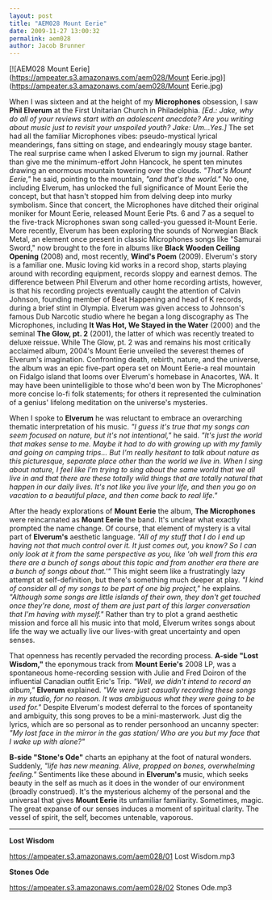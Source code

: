 ```yaml
---
layout: post
title: "AEM028 Mount Eerie"
date: 2009-11-27 13:00:32
permalink: aem028
author: Jacob Brunner
---
```

[![AEM028 Mount Eerie](https://ampeater.s3.amazonaws.com/aem028/Mount Eerie.jpg)](https://ampeater.s3.amazonaws.com/aem028/Mount Eerie.jpg)

When I was sixteen and at the height of my **Microphones** obsession, I saw **Phil Elverum** at the First Unitarian Church in Philadelphia. _\[Ed.: Jake, why do all of your reviews start with an adolescent anecdote? Are you writing about music just to revisit your unspoiled youth? Jake: Um...Yes.\]_ The set had all the familiar Microphones vibes: pseudo-mystical lyrical meanderings, fans sitting on stage, and endearingly mousy stage banter. The real surprise came when I asked Elverum to sign my journal. Rather than give me the minimum-effort John Hancock, he spent ten minutes drawing an enormous mountain towering over the clouds. _"That's Mount Eerie,"_ he said, pointing to the mountain, _"and that's the world."_ No one, including Elverum, has unlocked the full significance of Mount Eerie the concept, but that hasn't stopped him from delving deep into murky symbolism. Since that concert, the Microphones have ditched their original moniker for Mount Eerie, released Mount Eerie Pts. 6 and 7 as a sequel to the five-track Microphones swan song called-you guessed it-Mount Eerie. More recently, Elverum has been exploring the sounds of Norwegian Black Metal, an element once present in classic Microphones songs like "Samurai Sword," now brought to the fore in albums like **Black Wooden Ceiling Opening** (2008) and, most recently, **Wind's Poem** (2009). Elverum's story is a familiar one. Music loving kid works in a record shop, starts playing around with recording equipment, records sloppy and earnest demos. The difference between Phil Elverum and other home recording artists, however, is that his recording projects eventually caught the attention of Calvin Johnson, founding member of Beat Happening and head of K records, during a brief stint in Olympia. Elverum was given access to Johnson's famous Dub Narcotic studio where he began a long discography as The Microphones, including **It Was Hot, We Stayed in the Water** (2000) and the seminal **The Glow, pt. 2** (2001), the latter of which was recently treated to deluxe reissue. While The Glow, pt. 2 was and remains his most critically acclaimed album, 2004's Mount Eerie unveiled the severest themes of Elverum's imagination. Confronting death, rebirth, nature, and the universe, the album was an epic five-part opera set on Mount Eerie-a real mountain on Fidalgo island that looms over Elverum's homebase in Anacortes, WA. It may have been unintelligible to those who'd been won by The Microphones' more concise lo-fi folk statements; for others it represented the culmination of a genius' lifelong meditation on the universe's mysteries.

<!-- more -->

When I spoke to **Elverum** he was reluctant to embrace an overarching thematic interpretation of his music. _"I guess it's true that my songs can seem focused on nature, but it's not intentional,"_ he said. _"It's just the world that makes sense to me. Maybe it had to do with growing up with my family and going on camping trips... But I'm really hesitant to talk about nature as this picturesque, separate place other than the world we live in. When I sing about nature, I feel like I'm trying to sing about the same world that we all live in and that there are these totally wild things that are totally natural that happen in our daily lives. It's not like you live your life, and then you go on vacation to a beautiful place, and then come back to real life."_

After the heady explorations of **Mount Eerie** the album, **The Microphones** were reincarnated as **Mount Eerie** the band. It's unclear what exactly prompted the name change. Of course, that element of mystery is a vital part of **Elverum's** aesthetic language. _"All of my stuff that I do I end up having not that much control over it. It just comes out, you know? So I can only look at it from the same perspective as you, like 'oh well from this era there are a bunch of songs about this topic and from another era there are a bunch of songs about that.'"_ This might seem like a frustratingly lazy attempt at self-definition, but there's something much deeper at play. _"I kind of consider all of my songs to be part of one big project,"_ he explains. _"Although some songs are little islands of their own, they don't get touched once they're done, most of them are just part of this larger conversation that I'm having with myself."_ Rather than try to plot a grand aesthetic mission and force all his music into that mold, Elverum writes songs about life the way we actually live our lives-with great uncertainty and open senses.

That openness has recently pervaded the recording process. **A-side "Lost Wisdom,"** the eponymous track from **Mount Eerie's** 2008 LP, was a spontaneous home-recording session with Julie and Fred Doiron of the influential Canadian outfit Eric's Trip. _"Well, we didn't intend to record an album,"_ **Elverum** explained. _"We were just casually recording these songs in my studio, for no reason. It was ambiguous what they were going to be used for."_ Despite Elverum's modest deferral to the forces of spontaneity and ambiguity, this song proves to be a mini-masterwork. Just dig the lyrics, which are so personal as to render personhood an uncanny specter: _"My lost face in the mirror in the gas station/ Who are you but my face that I wake up with alone?"_

**B-side "Stone's Ode"** charts an epiphany at the foot of natural wonders. Suddenly, _"life has new meaning. Alive, propped on bones, overwhelming feeling."_ Sentiments like these abound in **Elverum's** music, which seeks beauty in the self as much as it does in the wonder of our environment (broadly construed). It's the mysterious alchemy of the personal and the universal that gives **Mount Eerie** its unfamiliar familiarity. Sometimes, magic. The great expanse of our senses induces a moment of spiritual clarity. The vessel of spirit, the self, becomes untenable, vaporous.

---

**Lost Wisdom**

https://ampeater.s3.amazonaws.com/aem028/01 Lost Wisdom.mp3

**Stones Ode**

https://ampeater.s3.amazonaws.com/aem028/02 Stones Ode.mp3

